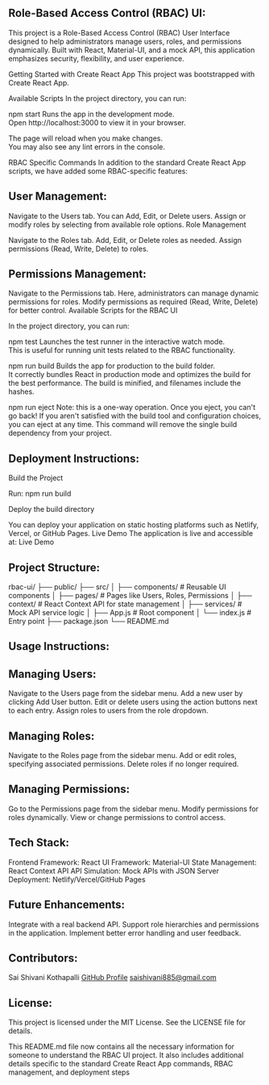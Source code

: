Role-Based Access Control (RBAC) UI:
-----------------------------------

This project is a Role-Based Access Control (RBAC) User Interface designed to help administrators manage users, roles, and permissions dynamically. Built with React, Material-UI, and a mock API, this application emphasizes security, flexibility, and user experience.

Getting Started with Create React App
This project was bootstrapped with Create React App.

Available Scripts
In the project directory, you can run:

npm start
Runs the app in the development mode.\
Open http://localhost:3000 to view it in your browser.

The page will reload when you make changes.\
You may also see any lint errors in the console.

RBAC Specific Commands
In addition to the standard Create React App scripts, we have added some RBAC-specific features:

User Management:
---------------
Navigate to the Users tab.
You can Add, Edit, or Delete users.
Assign or modify roles by selecting from available role options.
Role Management

Navigate to the Roles tab.
Add, Edit, or Delete roles as needed.
Assign permissions (Read, Write, Delete) to roles.

Permissions Management:
----------------------
Navigate to the Permissions tab.
Here, administrators can manage dynamic permissions for roles.
Modify permissions as required (Read, Write, Delete) for better control.
Available Scripts for the RBAC UI

In the project directory, you can run:

npm test
Launches the test runner in the interactive watch mode.\
This is useful for running unit tests related to the RBAC functionality.

npm run build
Builds the app for production to the build folder.\
It correctly bundles React in production mode and optimizes the build for the best performance. The build is minified, and filenames include the hashes.

npm run eject
Note: this is a one-way operation. Once you eject, you can't go back!
If you aren't satisfied with the build tool and configuration choices, you can eject at any time. This command will remove the single build dependency from your project.

Deployment Instructions:
-----------------------
Build the Project

Run:
npm run build

Deploy the build directory

You can deploy your application on static hosting platforms such as Netlify, Vercel, or GitHub Pages.
Live Demo
The application is live and accessible at: Live Demo

Project Structure:
-----------------

rbac-ui/
├── public/
├── src/
│   ├── components/        # Reusable UI components
│   ├── pages/             # Pages like Users, Roles, Permissions
│   ├── context/           # React Context API for state management
│   ├── services/          # Mock API service logic
│   ├── App.js             # Root component
│   └── index.js           # Entry point
├── package.json
└── README.md

Usage Instructions:
------------------
Managing Users:
--------------
Navigate to the Users page from the sidebar menu.
Add a new user by clicking Add User button.
Edit or delete users using the action buttons next to each entry.
Assign roles to users from the role dropdown.

Managing Roles:
---------------
Navigate to the Roles page from the sidebar menu.
Add or edit roles, specifying associated permissions.
Delete roles if no longer required.

Managing Permissions:
---------------------
Go to the Permissions page from the sidebar menu.
Modify permissions for roles dynamically.
View or change permissions to control access.

Tech Stack:
-----------

Frontend Framework: React
UI Framework: Material-UI
State Management: React Context API
API Simulation: Mock APIs with JSON Server
Deployment: Netlify/Vercel/GitHub Pages

Future Enhancements:
---------------------
Integrate with a real backend API.
Support role hierarchies and permissions in the application.
Implement better error handling and user feedback.

Contributors:
------------
Sai Shivani Kothapalli
[GitHub Profile](https://github.com/shivani1825)
saishivani885@gmail.com

License:
--------
This project is licensed under the MIT License. See the LICENSE file for details.

This README.md file now contains all the necessary information for someone to understand the RBAC UI project. It also includes additional details specific to the standard Create React App commands, RBAC management, and deployment steps
